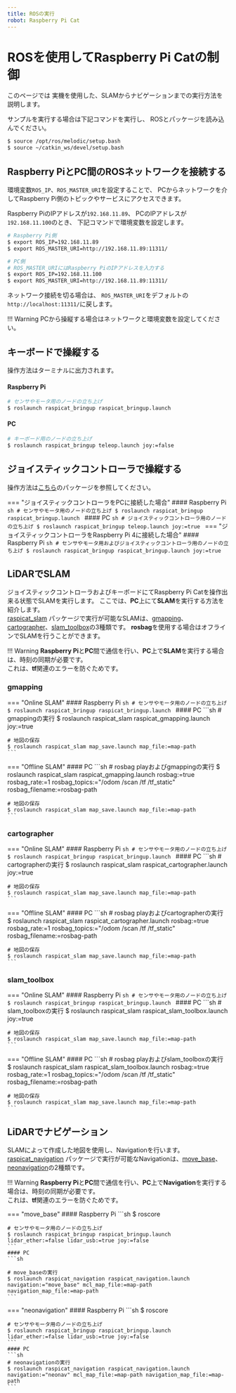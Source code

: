```yaml
---
title: ROSの実行
robot: Raspberry Pi Cat
---
```


# ROSを使用してRaspberry Pi Catの制御

このページでは
実機を使用した、SLAMからナビゲーションまでの実行方法を説明します。

サンプルを実行する場合は下記コマンドを実行し、
ROSとパッケージを読み込んでください。

```sh
$ source /opt/ros/melodic/setup.bash
$ source ~/catkin_ws/devel/setup.bash
```

## Raspberry PiとPC間のROSネットワークを接続する

環境変数`ROS_IP`、`ROS_MASTER_URI`を設定することで、
PCからネットワークを介してRaspberry Pi側のトピックやサービスにアクセスできます。

Raspberry PiのIPアドレスが`192.168.11.89`、
PCのIPアドレスが`192.168.11.100`のとき、
下記コマンドで環境変数を設定します。

```sh
# Raspberry Pi側
$ export ROS_IP=192.168.11.89
$ export ROS_MASTER_URI=http://192.168.11.89:11311/

# PC側
# ROS_MASTER_URIにはRaspberry PiのIPアドレスを入力する
$ export ROS_IP=192.168.11.100
$ export ROS_MASTER_URI=http://192.168.11.89:11311/
```

ネットワーク接続を切る場合は、
`ROS_MASTER_URI`をデフォルトの`http://localhost:11311/`に戻します。

!!! Warning
    PCから操縦する場合はネットワークと環境変数を設定してください。

## キーボードで操縦する

操作方法はターミナルに出力されます。
#### Raspberry Pi
```sh
# センサやモータ用のノードの立ち上げ
$ roslaunch raspicat_bringup raspicat_bringup.launch
```

#### PC
```sh
# キーボード用のノードの立ち上げ
$ roslaunch raspicat_bringup teleop.launch joy:=false
```

## ジョイスティックコントローラで操縦する

操作方法は[こちら](https://github.com/rt-net/raspicat_ros/blob/main/raspicat_gamepad_controller/README.ja.md)のパッケージを参照してください。

=== "ジョイスティックコントローラをPCに接続した場合"
    #### Raspberry Pi
    ```sh
    # センサやモータ用のノードの立ち上げ
    $ roslaunch raspicat_bringup raspicat_bringup.launch
    ```
    #### PC
    ```sh
    # ジョイスティックコントローラ用のノードの立ち上げ
    $ roslaunch raspicat_bringup teleop.launch joy:=true
    ```
=== "ジョイスティックコントローラをRaspberry Pi 4に接続した場合"
    #### Raspberry Pi
    ```sh
    # センサやモータ用およびジョイスティックコントローラ用のノードの立ち上げ
    $ roslaunch raspicat_bringup raspicat_bringup.launch joy:=true
    ```

## LiDARでSLAM

ジョイスティックコントローラおよびキーボードにてRaspberry Pi Catを操作出来る状態でSLAMを実行します。
ここでは、**PC**上にて**SLAM**を実行する方法を紹介します。  
[raspicat_slam](https://github.com/rt-net/raspicat_slam_navigation/tree/main/raspicat_slam)
パッケージで実行が可能なSLAMは、[gmapping](http://wiki.ros.org/gmapping)、[cartographer](http://wiki.ros.org/cartographer)、[slam_toolbox](http://wiki.ros.org/slam_toolbox)の3種類です。
**rosbag**を使用する場合はオフラインでSLAMを行うことができます。

!!! Warning
    **Raspberry Pi**と**PC**間で通信を行い、**PC**上で**SLAM**を実行する場合は、時刻の同期が必要です。  
    これは、**tf**関連のエラーを防ぐためです。

### gmapping

=== "Online SLAM"
    #### Raspberry Pi
    ```sh
    # センサやモータ用のノードの立ち上げ
    $ roslaunch raspicat_bringup raspicat_bringup.launch
    ```
    #### PC
    ```sh
    # gmappingの実行
    $ roslaunch raspicat_slam raspicat_gmapping.launch joy:=true
    
    # 地図の保存
    $ roslaunch raspicat_slam map_save.launch map_file:=map-path
    ```

=== "Offline SLAM"
    #### PC
    ```sh
    # rosbag playおよびgmappingの実行
    $ roslaunch raspicat_slam raspicat_gmapping.launch rosbag:=true rosbag_rate:=1 rosbag_topics:="/odom /scan /tf /tf_static" rosbag_filename:=rosbag-path

    # 地図の保存
    $ roslaunch raspicat_slam map_save.launch map_file:=map-path
    ```

### cartographer
=== "Online SLAM"
    #### Raspberry Pi
    ```sh
    # センサやモータ用のノードの立ち上げ
    $ roslaunch raspicat_bringup raspicat_bringup.launch
    ```
    #### PC
    ```sh
    # cartographerの実行
    $ roslaunch raspicat_slam raspicat_cartographer.launch joy:=true
    
    # 地図の保存
    $ roslaunch raspicat_slam map_save.launch map_file:=map-path
    ```

=== "Offline SLAM"
    #### PC
    ```sh
    # rosbag playおよびcartographerの実行
    $ roslaunch raspicat_slam raspicat_cartographer.launch rosbag:=true rosbag_rate:=1 rosbag_topics:="/odom /scan /tf /tf_static" rosbag_filename:=rosbag-path

    # 地図の保存
    $ roslaunch raspicat_slam map_save.launch map_file:=map-path
    ```

### slam_toolbox
=== "Online SLAM"
    #### Raspberry Pi
    ```sh
    # センサやモータ用のノードの立ち上げ
    $ roslaunch raspicat_bringup raspicat_bringup.launch
    ```
    #### PC
    ```sh
    # slam_toolboxの実行
    $ roslaunch raspicat_slam raspicat_slam_toolbox.launch joy:=true
    
    # 地図の保存
    $ roslaunch raspicat_slam map_save.launch map_file:=map-path
    ```

=== "Offline SLAM"
    #### PC
    ```sh
    # rosbag playおよびslam_toolboxの実行
    $ roslaunch raspicat_slam raspicat_slam_toolbox.launch rosbag:=true rosbag_rate:=1 rosbag_topics:="/odom /scan /tf /tf_static" rosbag_filename:=rosbag-path

    # 地図の保存
    $ roslaunch raspicat_slam map_save.launch map_file:=map-path
    ```

## LiDARでナビゲーション

SLAMによって作成した地図を使用し、Navigationを行います。  
[raspicat_navigation](https://github.com/rt-net/raspicat_slam_navigation/tree/main/raspicat_navigation)
パッケージで実行が可能なNavigationは、[move_base](http://wiki.ros.org/move_base)、[neonavigation](https://github.com/at-wat/neonavigation)の2種類です。

!!! Warning
    **Raspberry Pi**と**PC**間で通信を行い、**PC**上で**Navigation**を実行する場合は、時刻の同期が必要です。  
    これは、**tf**関連のエラーを防ぐためです。

=== "move_base"
    #### Raspberry Pi
    ```sh
    $ roscore
    
    # センサやモータ用のノードの立ち上げ
    $ roslaunch raspicat_bringup raspicat_bringup.launch lidar_ether:=false lidar_usb:=true joy:=false
    ```
    #### PC
    ```sh
    
    # move_baseの実行
    $ roslaunch raspicat_navigation raspicat_navigation.launch navigation:="move_base" mcl_map_file:=map-path navigation_map_file:=map-path
    ```

=== "neonavigation"
    #### Raspberry Pi
    ```sh
    $ roscore
    
    # センサやモータ用のノードの立ち上げ
    $ roslaunch raspicat_bringup raspicat_bringup.launch lidar_ether:=false lidar_usb:=true joy:=false
    ```
    #### PC
    ```sh
    # neonavigationの実行
    $ roslaunch raspicat_navigation raspicat_navigation.launch navigation:="neonav" mcl_map_file:=map-path navigation_map_file:=map-path
    ```